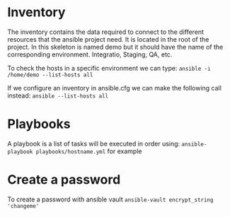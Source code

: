 # Inventory

The inventory contains the data required to connect to the different resources that the ansible project need.
It is located in the root of the project.
In this skeleton is named demo but it should have the name of the corresponding environment. Integratio, Staging, QA, etc.

To check the hosts in a specific environment we can type:
`ansible -i /home/demo --list-hosts all`

If we configure an inventory in ansible.cfg we can make the following call instead:
`ansible --list-hosts all`

# Playbooks

A playbook is a list of tasks will be executed in order using:
`ansible-playbook playbooks/hostname.yml` for example

# Create a password

To create a password with ansible vault
`ansible-vault encrypt_string 'changeme'`